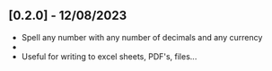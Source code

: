 ## [0.2.0] - 12/08/2023

- Spell any number with any number of decimals and any currency
- 
- Useful for writing to excel sheets, PDF's, files...